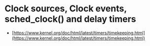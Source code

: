 Clock sources, Clock events, sched_clock() and delay timers
===========================================================

* [https://www.kernel.org/doc/html/latest/timers/timekeeping.html](https://www.kernel.org/doc/html/latest/timers/timekeeping.html)


